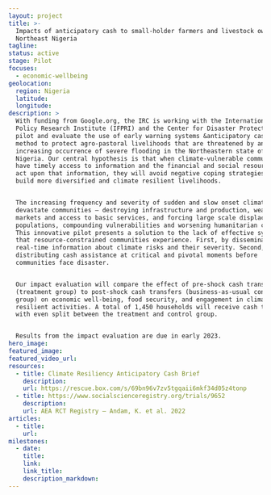 ```yaml
---
layout: project
title: >-
  Impacts of anticipatory cash to small-holder farmers and livestock owners in
  Northeast Nigeria
tagline:
status: active
stage: Pilot
focuses:
  - economic-wellbeing
geolocation:
  region: Nigeria
  latitude:
  longitude:
description: >
  With funding from Google.org, the IRC is working with the International Food
  Policy Research Institute (IFPRI) and the Center for Disaster Protection to
  pilot and evaluate the use of early warning systems &anticipatory cash as a
  method to protect agro-pastoral livelihoods that are threatened by an
  increasing occurrence of severe flooding in the Northeastern state of Adamawa,
  Nigeria. Our central hypothesis is that when climate-vulnerable communities
  have timely access to information and the financial and social resources to
  act upon that information, they will avoid negative coping strategies and
  build more diversified and climate resilient livelihoods.


  The increasing frequency and severity of sudden and slow onset climatic shocks
  devastate communities – destroying infrastructure and production, weakening
  markets and access to basic services, and forcing large scale displacement of
  populations, compounding vulnerabilities and worsening humanitarian crises.
  This innovative pilot presents a solution to the lack of effective systems
  that resource-constrained communities experience. First, by disseminating
  real-time information about climate risks and their severity. Second, by
  distributing cash assistance at critical and pivotal moments before
  communities face disaster. 


  Our impact evaluation will compare the effect of pre-shock cash transfers
  (treatment group) to post-shock cash transfers (business-as-usual control
  group) on economic well-being, food security, and engagement in climate
  resilient activities. A total of 1,450 households will receive cash transfers,
  with even split between the treatment and control group.


  Results from the impact evaluation are due in early 2023. 
hero_image:
featured_image:
featured_video_url:
resources:
  - title: Climate Resiliency Anticipatory Cash Brief
    description:
    url: https://rescue.box.com/s/69bn96v7zv5tgqaii6mkf34d05z4tonp
  - title: https://www.socialscienceregistry.org/trials/9652
    description:
    url: AEA RCT Registry – Andam, K. et al. 2022
articles:
  - title:
    url:
milestones:
  - date:
    title:
    link:
    link_title:
    description_markdown:
---
```

